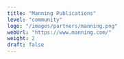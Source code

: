 ```yaml
---
title: "Manning Publications"
level: "community"
logo: "/images/partners/manning.png"
webUrl: "https://www.manning.com/"
weight: 2
draft: false
---
```

